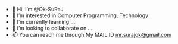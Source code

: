 - 👋 Hi, I’m @Ok-SuRaJ
- 👀 I’m interested in Computer Programming, Technology
- 🌱 I’m currently learning ...
- 💞️ I’m looking to collaborate on ...
- 📫 You can reach me through My MAIL ID mr.surajok@gmail.com

<!---
Ok-SuRaJ/Ok-SuRaJ is a ✨ special ✨ repository because its `README.md` (this file) appears on your GitHub profile.
You can click the Preview link to take a look at your changes.
--->

